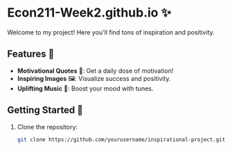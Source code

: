 # Econ211-Week2.github.io ✨

Welcome to my project! Here you'll find tons of inspiration and positivity.


## Features 🌈

- **Motivational Quotes** 📜: Get a daily dose of motivation!
- **Inspiring Images** 🖼️: Visualize success and positivity.
- **Uplifting Music** 🎵: Boost your mood with tunes.

## Getting Started 🚀

1. Clone the repository:
   ```bash
   git clone https://github.com/yourusername/inspirational-project.git

